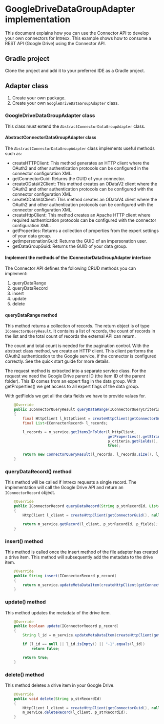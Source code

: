 # GoogleDriveDataGroupAdapter implementation

This document explains how you can use the Connector API to develop your own connectors for Intrexx.
This example shows how to consume a REST API (Google Drive) using the Connector API.

## Gradle project

Clone the project and add it to your preferred IDE as a Gradle project.

## Adapter class

1. Create your own package.
2. Create your own `GoogleDriveDataGroupAdapter` class.

### GoogleDriveDataGroupAdapter class

This class must extend the `AbstractConnectorDataGroupAdapter` class.

#### AbstractConnectorDataGroupAdapter class

The `AbstractConnectorDataGroupAdapter` class implements useful methods such as:

* createHTTPClient: This method generates an HTTP client where the OAuth2 and other authentication protocols can be configured in the connector configuration XML.
* getConnectorGuid: Returns the GUID of your connector.
* createODataV2Client: This method creates an ODataV2 client where the OAuth2 and other authentication protocols can be configured with the connector configuration XML.
* createODataV4Client: This method creates an ODataV4 client where the OAuth2 and other authentication protocols can be configured with the connector configuration XML.
* createHttpClient: This method creates an Apache HTTP client where required authentication protocols can be configured with the connector configuration XML.
* getProperties: Returns a collection of properties from the expert settings of your data group.
* getImpersonationGuid: Returns the GUID of an impersonation user.
* getDataGroupGuid: Returns the GUID of your data group.

#### Implement the methods of the IConnectorDataGroupAdapter interface

The Connector API defines the following CRUD methods you can implement:

1. queryDataRange
2. queryDataRecord
3. insert
4. update
5. delete

#### queryDataRange method

This method returns a collection of records. The return object is of type `IConnectorQueryResult`. It contains a list of records, the count of records in the list and the total count of records the external API can return.

The count and total count is needed for the pagination control. With the abstract class method, we create an HTTP client. This client performs the OAuth2 authentication to the Google service, if the connector is configured correctly. See the quick start guide for more details.

The request method is extracted into a separate service class. For the request we need the Google Drive parent ID (the item ID of the parent folder). This ID comes from an expert flag in the data group. With getProperties() we get access to all expert flags of the data group.

With getFields we get all the data fields we have to provide values for.

```Java
	@Override
	public IConnectorQueryResult queryDataRange(IConnectorQueryCriteria p_criteria)
	{
		final HttpClient l_httpClient = createHttpClient(getConnectorGuid(), null);
		final List<IConnectorRecord> l_records;

		l_records = m_service.getItemsInFolder(l_httpClient,
		                                       getProperties().getString(GOOGLE_DRIVE_CONSTANT.FOLDER_ID),
		                                       p_criteria.getFields(),
		                                       true);

		return new ConnectorQueryResult(l_records, l_records.size(), l_records.size());
	}
```

### queryDataRecord() method

This method will be called if Intrexx requests a single record. The implementation will call the Google Drive API and return an `IConnectorRecord` object.

```Java
	@Override
	public IConnectorRecord queryDataRecord(String p_strRecordId, List<IConnectorField> p_fields)
	{
		HttpClient l_client = createHttpClient(getConnectorGuid(), null);

		return m_service.getRecord(l_client, p_strRecordId, p_fields);
	}
```

### insert() method

This method is called once the insert method of the file adapter has created a drive item. This method will subsequently add the metadata to the drive item.

```Java
	@Override
	public String insert(IConnectorRecord p_record)
	{
		return m_service.updateMetaDataItem(createHttpClient(getConnectorGuid(), null), p_record);
	}
```

### update() method

This method updates the metadata of the drive item.

```Java
	@Override
	public boolean update(IConnectorRecord p_record)
	{
		String l_id = m_service.updateMetaDataItem(createHttpClient(getConnectorGuid(), null), p_record);

		if (l_id == null || l_id.isEmpty() || "-1".equals(l_id))
			return false;

		return true;
	}
```

### delete() method

This method deletes a drive item in your Google Drive.

```Java
	@Override
	public void delete(String p_strRecordId)
	{
		HttpClient l_client = createHttpClient(getConnectorGuid(), null);
		m_service.deleteRecord(l_client, p_strRecordId);
	}
```